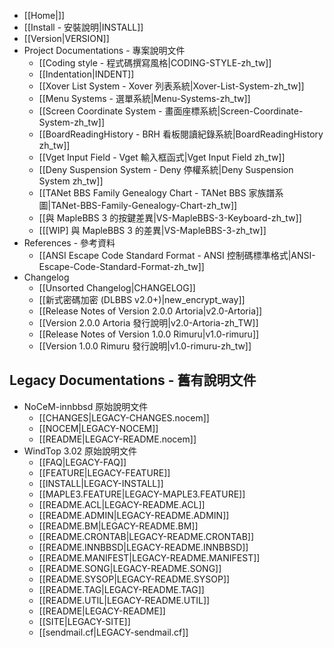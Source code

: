 - [[Home|]]
- [[Install - 安裝說明|INSTALL]]
- [[Version|VERSION]]
- Project Documentations - 專案說明文件
    - [[Coding style - 程式碼撰寫風格|CODING-STYLE-zh_tw]]
    - [[Indentation|INDENT]]
    - [[Xover List System - Xover 列表系統|Xover-List-System-zh_tw]]
    - [[Menu Systems - 選單系統|Menu-Systems-zh_tw]]
    - [[Screen Coordinate System - 畫面座標系統|Screen-Coordinate-System-zh_tw]]
    - [[BoardReadingHistory - BRH 看板閱讀紀錄系統|BoardReadingHistory zh_tw]]
    - [[Vget Input Field - Vget 輸入框函式|Vget Input Field zh_tw]]
    - [[Deny Suspension System - Deny 停權系統|Deny Suspension System zh_tw]]
    - [[TANet BBS Family Genealogy Chart - TANet BBS 家族譜系圖|TANet-BBS-Family-Genealogy-Chart-zh_tw]]
    - [[與 MapleBBS 3 的按鍵差異|VS-MapleBBS-3-Keyboard-zh_tw]]
    - [[[WIP] 與 MapleBBS 3 的差異|VS-MapleBBS-3-zh_tw]]
- References - 參考資料
    - [[ANSI Escape Code Standard Format - ANSI 控制碼標準格式|ANSI-Escape-Code-Standard-Format-zh_tw]]
- Changelog
    - [[Unsorted Changelog|CHANGELOG]]
    - [[新式密碼加密 (DLBBS v2.0+)|new_encrypt_way]]
    - [[Release Notes of Version 2.0.0 Artoria|v2.0-Artoria]]
    - [[Version 2.0.0 Artoria 發行說明|v2.0-Artoria-zh_TW]]
    - [[Release Notes of Version 1.0.0 Rimuru|v1.0-rimuru]]
    - [[Version 1.0.0 Rimuru 發行說明|v1.0-rimuru-zh_tw]]

## Legacy Documentations - 舊有說明文件

- NoCeM-innbbsd 原始說明文件
    - [[CHANGES|LEGACY-CHANGES.nocem]]
    - [[NOCEM|LEGACY-NOCEM]]
    - [[README|LEGACY-README.nocem]]
- WindTop 3.02 原始說明文件
    - [[FAQ|LEGACY-FAQ]]
    - [[FEATURE|LEGACY-FEATURE]]
    - [[INSTALL|LEGACY-INSTALL]]
    - [[MAPLE3.FEATURE|LEGACY-MAPLE3.FEATURE]]
    - [[README.ACL|LEGACY-README.ACL]]
    - [[README.ADMIN|LEGACY-README.ADMIN]]
    - [[README.BM|LEGACY-README.BM]]
    - [[README.CRONTAB|LEGACY-README.CRONTAB]]
    - [[README.INNBBSD|LEGACY-README.INNBBSD]]
    - [[README.MANIFEST|LEGACY-README.MANIFEST]]
    - [[README.SONG|LEGACY-README.SONG]]
    - [[README.SYSOP|LEGACY-README.SYSOP]]
    - [[README.TAG|LEGACY-README.TAG]]
    - [[README.UTIL|LEGACY-README.UTIL]]
    - [[README|LEGACY-README]]
    - [[SITE|LEGACY-SITE]]
    - [[sendmail.cf|LEGACY-sendmail.cf]]
